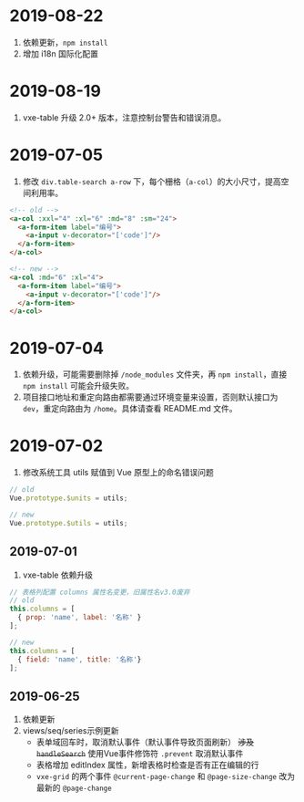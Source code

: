 # 2019-08-22
1. 依赖更新，`npm install`
2. 增加 i18n 国际化配置

# 2019-08-19
1. vxe-table 升级 2.0+ 版本，注意控制台警告和错误消息。

# 2019-07-05
1. 修改 `div.table-search a-row` 下，每个栅格（`a-col`）的大小尺寸，提高空间利用率。

``` html
<!-- old -->
<a-col :xxl="4" :xl="6" :md="8" :sm="24">
  <a-form-item label="编号">
    <a-input v-decorator="['code']"/>
  </a-form-item>
</a-col>

<!-- new -->
<a-col :md="6" :xl="4">
  <a-form-item label="编号">
    <a-input v-decorator="['code']"/>
  </a-form-item>
</a-col>
```

# 2019-07-04
1. 依赖升级，可能需要删除掉 `/node_modules` 文件夹，再 `npm install`，直接 `npm install` 可能会升级失败。
2. 项目接口地址和重定向路由都需要通过环境变量来设置，否则默认接口为 `dev`，重定向路由为 `/home`。具体请查看 README.md 文件。

# 2019-07-02
1. 修改系统工具 utils 赋值到 Vue 原型上的命名错误问题

``` javascript
// old
Vue.prototype.$units = utils;

// new 
Vue.prototype.$utils = utils;
```

## 2019-07-01
1. vxe-table 依赖升级

``` javascript
// 表格列配置 columns 属性名变更，旧属性名v3.0废弃
// old
this.columns = [
  { prop: 'name', label: '名称' }
];

// new
this.columns = [
  { field: 'name', title: '名称'}
];
```

## 2019-06-25
1. 依赖更新  
2. views/seq/series示例更新  
   * 表单域回车时，取消默认事件（默认事件导致页面刷新） ~~涉及 `handleSearch`~~ 使用Vue事件修饰符 `.prevent` 取消默认事件
   * 表格增加 editIndex 属性，新增表格时检查是否有正在编辑的行  
   * `vxe-grid` 的两个事件 `@current-page-change` 和 `@page-size-change` 改为最新的 `@page-change`
